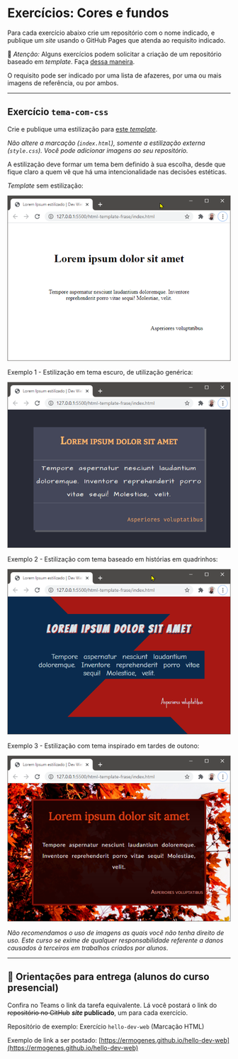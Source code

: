# Exercícios: Cores e fundos

Para cada exercício abaixo crie um repositório com o nome indicado, e publique um _site_ usando o GitHub Pages que atenda ao requisito indicado.

👀 _Atenção:_ Alguns exercícios podem solicitar a criação de um repositório baseado em _template_. Faça [dessa maneira](../content/github-template.md).

O requisito pode ser indicado por uma lista de afazeres, por uma ou mais imagens de referência, ou por ambos.

---

## Exercício `tema-com-css`

Crie e publique uma estilização para [este _template_](https://github.com/ermogenes/html-template-frase).

_Não altere a marcação (`index.html`), somente a estilização externa (`style.css`). Você pode adicionar imagens ao seu repositório._

A estilização deve formar um tema bem definido à sua escolha, desde que fique claro a quem vê que há uma intencionalidade nas decisões estéticas.

_Template_ sem estilização:

![](cores-fundos-001.png)

Exemplo 1 - Estilização em tema escuro, de utilização genérica:

![](cores-fundos-002.png)

Exemplo 2 - Estilização com tema baseado em histórias em quadrinhos:

![](cores-fundos-003.png)

Exemplo 3 - Estilização com tema inspirado em tardes de outono:

![](cores-fundos-004.png)

_Não recomendamos o uso de imagens as quais você não tenha direito de uso. Este curso se exime de qualquer responsabilidade referente a danos causados à terceiros em trabalhos criados por alunos_.

---

## 🏁 Orientações para entrega (alunos do curso presencial)
Confira no Teams o link da tarefa equivalente. Lá você postará o link do ~~repositório no GitHub~~ **_site_ publicado**, um para cada exercício.

Repositório de exemplo: Exercício `hello-dev-web` (Marcação HTML)

Exemplo de link a ser postado: [https://ermogenes.github.io/hello-dev-web](https://ermogenes.github.io/hello-dev-web)